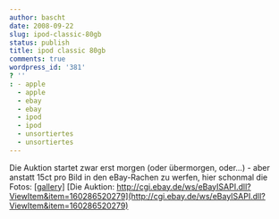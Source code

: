 ```yaml
---
author: bascht
date: 2008-09-22
slug: ipod-classic-80gb
status: publish
title: ipod classic 80gb
comments: true
wordpress_id: '381'
? ''
: - apple
  - apple
  - ebay
  - ebay
  - ipod
  - ipod
  - unsortiertes
  - unsortiertes
---
```


Die Auktion startet zwar erst morgen (oder übermorgen, oder...) -
aber anstatt 15ct pro Bild in den eBay-Rachen zu werfen, hier
schonmal die Fotos:
[[gallery]](http://www.bascht.com/uploads/2008/09/ipod_vorn.jpg)
[Die Auktion: http://cgi.ebay.de/ws/eBayISAPI.dll?ViewItem&item=160286520279](http://cgi.ebay.de/ws/eBayISAPI.dll?ViewItem&item=160286520279)


